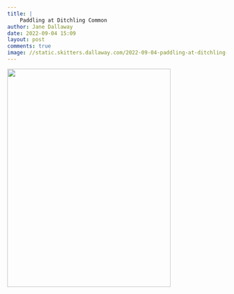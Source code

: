 ```yaml
---
title: |
    Paddling at Ditchling Common
author: Jane Dallaway
date: 2022-09-04 15:09
layout: post
comments: true
image: //static.skitters.dallaway.com/2022-09-04-paddling-at-ditchling-common-fullsize-0.jpeg
---
```


<a href="//static.skitters.dallaway.com/2022-09-04-paddling-at-ditchling-common-fullsize-0.jpeg"><img src="//static.skitters.dallaway.com/2022-09-04-paddling-at-ditchling-common-thumb-0.jpeg" width="375" height="500"></a>



